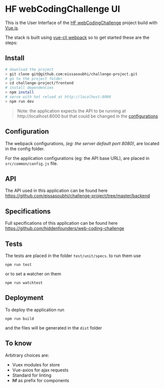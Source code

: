 # HF webCodingChallenge UI
This is the User Interface of the [HF webCodingChallenge](https://github.com/eissasoubhi/challenge-project "HF webCodingChallenge") project build with [Vue.js](https://vuejs.org "Vue.js").

The stack is built using [vue-cli webpack](https://github.com/vuejs-templates/webpack "vue-cli webpack") so to get started these are the steps:

## Install
``` bash
# download the project
> git clone git@github.com:eissasoubhi/challenge-project.git
# go to the project folder
> cd challenge-project/frontend
# install dependencies
> npm install
# serve with hot reload at http://localhost:8080
> npm run dev
```
> Note: the application expects the API to be running at http://localhost:8000 but that could be changed in the [configurations](#configuration "configurations")

## Configuration 
The webpack configurations, *(eg: the server default port 8080)*, are located in the config folder.

For the application configurations (eg: the API base URL), are placed in `src/common/config.js` file.

## API
The API used in this application can be found here https://github.com/eissasoubhi/challenge-project/tree/master/backend

## Specifications
Full specifications of this application can be found here https://github.com/hiddenfounders/web-coding-challenge

## Tests
The tests are placed in the folder `test/unit/specs`. to run them use

`npm run test`

or to set a watcher on them

`npm run watchtest`

## Deployment
To deploy the application run

`npm run build`

and the files will be generated in the `dist` folder

## To know
Arbitrary choices are:
- Vuex modules for store
- Vue-axios for ajax requests
- Standard for linting
- **hf** as prefix for components
